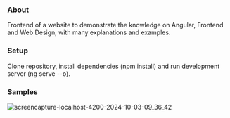 ### About

Frontend of a website to demonstrate the knowledge on Angular, Frontend and Web Design, with many explanations and examples. 

### Setup

Clone repository, install dependencies (npm install) and run development server (ng serve --o).

### Samples

![screencapture-localhost-4200-2024-10-03-09_36_42](https://github.com/user-attachments/assets/69011eb8-2e0b-43f6-a4e7-099aa58e12ec)
